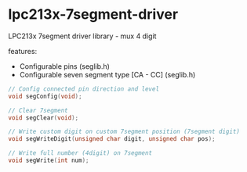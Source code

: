 # lpc213x-7segment-driver
LPC213x 7segment driver library - mux 4 digit

features:
- Configurable pins (seglib.h)
- Configurable seven segment type [CA - CC] (seglib.h)

```c
// Config connected pin direction and level
void segConfig(void);  
```
```c
// Clear 7segment
void segClear(void);
```
```c
// Write custom digit on custom 7segment position (7segment digit)
void segWriteDigit(unsigned char digit, unsigned char pos);
```
```c
// Write full number (4digit) on 7segment
void segWrite(int num);
```
